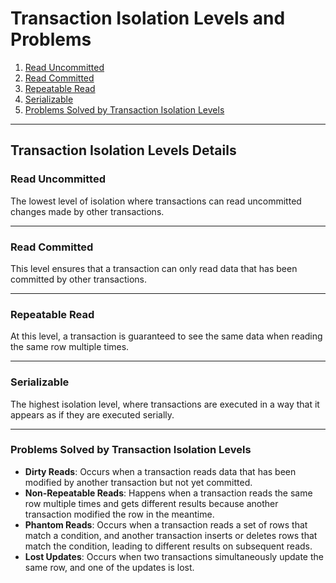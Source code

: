 # Transaction Isolation Levels and Problems

1. [Read Uncommitted](#read-uncommitted)
2. [Read Committed](#read-committed)
3. [Repeatable Read](#repeatable-read)
4. [Serializable](#serializable)
5. [Problems Solved by Transaction Isolation Levels](#problems-solved-by-transaction-isolation-levels)

---

## Transaction Isolation Levels Details

### Read Uncommitted <a id="read-uncommitted"></a>

The lowest level of isolation where transactions can read uncommitted changes made by other transactions.

---

### Read Committed <a id="read-committed"></a>

This level ensures that a transaction can only read data that has been committed by other transactions.

---

### Repeatable Read <a id="repeatable-read"></a>

At this level, a transaction is guaranteed to see the same data when reading the same row multiple times.

---

### Serializable <a id="serializable"></a>

The highest isolation level, where transactions are executed in a way that it appears as if they are executed serially.

---

### Problems Solved by Transaction Isolation Levels <a id="problems-solved-by-transaction-isolation-levels"></a>

- **Dirty Reads**: Occurs when a transaction reads data that has been modified by another transaction but not yet committed.
- **Non-Repeatable Reads**: Happens when a transaction reads the same row multiple times and gets different results because another transaction modified the row in the meantime.
- **Phantom Reads**: Occurs when a transaction reads a set of rows that match a condition, and another transaction inserts or deletes rows that match the condition, leading to different results on subsequent reads.
- **Lost Updates**: Occurs when two transactions simultaneously update the same row, and one of the updates is lost.
